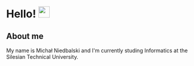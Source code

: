 <h1> Hello! <img src="https://raw.githubusercontent.com/MartinHeinz/MartinHeinz/master/wave.gif" width="30px"> </h1>
<h2> About me </h2>
<p>  My name is Michał Niedbalski and I'm currently studing Informatics at the Silesian Technical University. </p>




<!--
**mNiedbalski/mNiedbalski** is a ✨ _special_ ✨ repository because its `README.md` (this file) appears on your GitHub profile.

Here are some ideas to get you started:

- 🔭 I’m currently working on ...
- 🌱 I’m currently learning ...
- 👯 I’m looking to collaborate on ...
- 🤔 I’m looking for help with ...
- 💬 Ask me about ...
- 📫 How to reach me: ...
- 😄 Pronouns: ...
- ⚡ Fun fact: ...
-->

